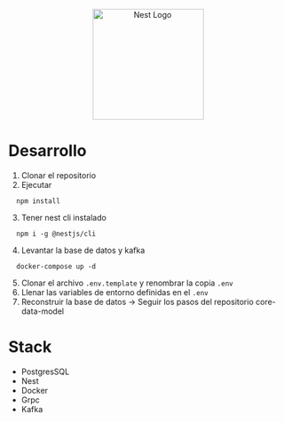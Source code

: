 <p align="center">
  <a href="http://nestjs.com/" target="blank"><img src="https://nestjs.com/img/logo-small.svg" width="200" alt="Nest Logo" /></a>
</p>

# Desarrollo
1. Clonar el repositorio
2. Ejecutar
```
  npm install
```
3. Tener nest cli instalado
```
  npm i -g @nestjs/cli
```
4. Levantar la base de datos y kafka
```
  docker-compose up -d
```
5. Clonar el archivo ```.env.template``` y renombrar la copia ```.env```
6. Llenar las variables de entorno definidas en el ```.env```
7. Reconstruir la base de datos -> Seguir los pasos del repositorio core-data-model

# Stack
* PostgresSQL
* Nest
* Docker
* Grpc
* Kafka